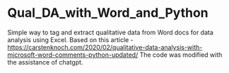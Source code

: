 # Qual_DA_with_Word_and_Python
Simple way to tag and extract qualitative data from Word docs for data analysis using Excel.
Based on this article - https://carstenknoch.com/2020/02/qualitative-data-analysis-with-microsoft-word-comments-python-updated/
The code was modified with the assistance of chatgpt.

